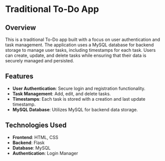 # Traditional To-Do App

## Overview

This is a traditional To-Do app built with a focus on user authentication and task management. The application uses a MySQL database for backend storage to manage user tasks, including timestamps for each task. Users can create, update, and delete tasks while ensuring that their data is securely managed and persisted.

## Features

- **User Authentication**: Secure login and registration functionality.
- **Task Management**: Add, edit, and delete tasks.
- **Timestamps**: Each task is stored with a creation and last update timestamp.
- **MySQL Database**: Utilizes MySQL for backend data storage.

## Technologies Used

- **Frontend**: HTML, CSS 
- **Backend**: Flask
- **Database**: MySQL
- **Authentication**: Login Manager
